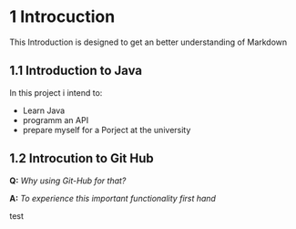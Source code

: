 # 1 Introcuction

This Introduction is designed to get an better understanding of Markdown

## 1.1 Introduction to Java

In this project i intend to:
- Learn Java
- programm an API
- prepare myself for a Porject at the university


## 1.2 Introcution to Git Hub

**Q:** *Why using Git-Hub for that?*

**A:** *To experience this important functionality first hand*

test

